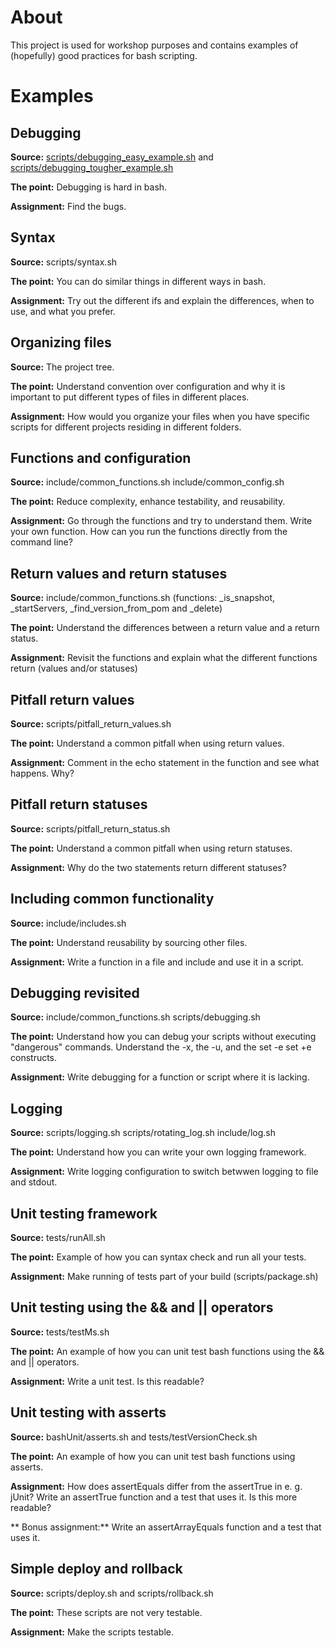 # About

This project is used for workshop purposes and contains examples of (hopefully) good practices for bash scripting.

# Examples

## Debugging

**Source:** [scripts/debugging\_easy\_example.sh](bash-tutorial/scripts/debugging\_easy\_example.sh) and [scripts/debugging\_tougher\_example.sh](bash-tutorial/scripts/debugging\_easy\_example.sh)

**The point:** Debugging is hard in bash.

**Assignment:** Find the bugs.

## Syntax

**Source:** scripts/syntax.sh

**The point:** You can do similar things in different ways in bash.

**Assignment:** Try out the different ifs and explain the differences, when to use, and what you prefer.

## Organizing files

**Source:** The project tree.

**The point:** Understand convention over configuration and why it is important to put different types of files in different places.

**Assignment:** How would you organize your files when you have specific scripts for different projects residing in different folders.

## Functions and configuration

**Source:** include/common\_functions.sh include/common\_config.sh

**The point:** Reduce complexity, enhance testability, and reusability.

**Assignment:** Go through the functions and try to understand them. Write your own function. How can you run the functions directly from the command line?

## Return values and return statuses

**Source:** include/common\_functions.sh (functions: \_is\_snapshot, \_startServers, \_find\_version\_from\_pom and \_delete)

**The point:** Understand the differences between a return value and a return status.

**Assignment:** Revisit the functions and explain what the different functions return (values and/or statuses)

## Pitfall return values

**Source:** scripts/pitfall\_return\_values.sh

**The point:** Understand a common pitfall when using return values.

**Assignment:** Comment in the echo statement in the function and see what happens. Why?

## Pitfall return statuses
**Source:** scripts/pitfall\_return\_status.sh

**The point:** Understand a common pitfall when using return statuses.

**Assignment:** Why do the two statements return different statuses?

## Including common functionality

**Source:** include/includes.sh

**The point:** Understand reusability by sourcing other files.

**Assignment:** Write a function in a file and include and use it in a script.

## Debugging revisited

**Source:** include/common\_functions.sh scripts/debugging.sh

**The point:** Understand how you can debug your scripts without executing "dangerous" commands. Understand the -x, the -u, and the set -e set +e constructs.

**Assignment:** Write debugging for a function or script where it is lacking.

## Logging

**Source:** scripts/logging.sh scripts/rotating\_log.sh include/log.sh

**The point:** Understand how you can write your own logging framework.

**Assignment:** Write logging configuration to switch betwwen logging to file and stdout.

## Unit testing framework

**Source:** tests/runAll.sh

**The point:** Example of how you can syntax check and run all your tests.

**Assignment:** Make running of tests part of your build (scripts/package.sh)

## Unit testing using the && and || operators

**Source:** tests/testMs.sh

**The point:** An example of how you can unit test bash functions using the && and || operators.

**Assignment:** Write a unit test. Is this readable?

## Unit testing with asserts

**Source:** bashUnit/asserts.sh and tests/testVersionCheck.sh

**The point:** An example of how you can unit test bash functions using asserts.

**Assignment:** How does assertEquals differ from the assertTrue in e. g. jUnit? Write an assertTrue function and a test that uses it. Is this more readable?

** Bonus assignment:** Write an assertArrayEquals function and a test that uses it.

## Simple deploy and rollback

**Source:** scripts/deploy.sh and scripts/rollback.sh

**The point:** These scripts are not very testable.

**Assignment:** Make the scripts testable.

